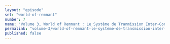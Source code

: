 ```yaml
---
layout: "episode"
set: "world-of-remnant"
number: 7
name: "Volume 3, World of Remnant : Le Système de Tranmission Inter-Continent"
permalink: "volume-3/world-of-remnant-le-systeme-de-transmission-inter-continent"
published: false
---
```

